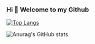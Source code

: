 ### Hi 👋 Welcome to my Github
[![Top Langs](https://github-readme-stats.vercel.app/api/top-langs/?username=BobChrismansyah&layout=compact)](https://github.com/bobChrismansyah/github-readme-stats)



![Anurag's GitHub stats](https://github-readme-stats.vercel.app/api?username=BobChrismansyah&show_icons=true&theme=dracula)


<!--
**BobChrismansyah/BobChrismansyah** is a ✨ _special_ ✨ repository because its `README.md` (this file) appears on your GitHub profile.

Here are some ideas to get you started:

- 🔭 I’m currently working on ...
- 🌱 I’m currently learning ...
- 👯 I’m looking to collaborate on ...
- 🤔 I’m looking for help with ...
- 💬 Ask me about ...
- 📫 How to reach me: ...
- 😄 Pronouns: ...
- ⚡ Fun fact: ...
-->
